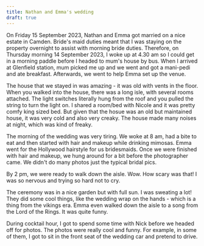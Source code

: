 ```yaml
---
title: Nathan and Emma's wedding
draft: true
---
```


On Friday 15 September 2023, Nathan and Emma got married on a nice estate in Camden. Bride's maid duties meant that I was staying on the property overnight to assist with morning bride duties. Therefore, on Thursday morning 14 September 2023, I woke up at 4.30 am so I could get in a morning paddle before I headed to mum's house by bus. When I arrived at Glenfield station, mum picked me up and we went and got a mani-pedi and ate breakfast. Afterwards, we went to help Emma set up the venue. 

The house that we stayed in was amazing - it was old with vents in the floor. When you walked into the house, there was a long isle, with several rooms attached. The light switches literally hung from the roof and you pulled the string to turn the light on. I shared a room/bed with Nicole and it was pretty comfy king sized bed. But given that the hosue was an old but maintained house, it was very cold and also very creaky. The house made many noises at night, which was kind of freaky. 

The morning of the wedding was very tiring. We woke at 8 am, had a bite to eat and then started with hair and makeup while drinking mimosas. Emma went for the Hollywood hairstyle for us bridesmaids. Once we were finished with hair and makeup, we hung around for a bit before the photographer came. We didn't do many photos just the typical bridal pics. 

By 2 pm, we were ready to walk down the aisle. Wow. How scary was that! I was so nervous and trying so hard not to cry. 

The ceremony was in a nice garden but with full sun. I was sweating a lot! They did some cool things, like the wedding wrap on the hands - which is a thing from the vikings era. Emma even walked down the aisle to a song from the Lord of the Rings. It was quite funny. 

During cocktail hour, I got to spend some time with Nick before we headed off for photos. The photos were really cool and funny. For example, in some of them, I got to sit in the front seat of the wedding car and pretend to drive. 



